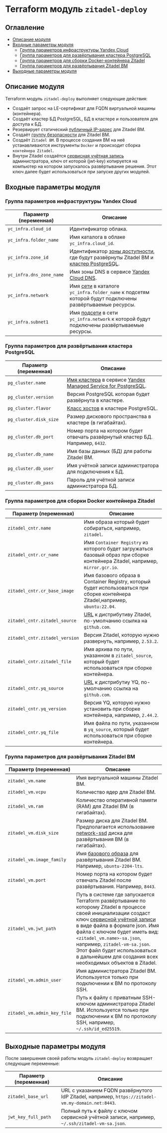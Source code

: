 
# Terraform модуль `zitadel-deploy` 

## Оглавление
* [Описание модуля](#zd-overview)
* [Входные параметры модуля](#zd-inputs)
  * [Группа параметров инфраструктуры Yandex Cloud](#zd-input-infra)
  * [Группа параметров для развёртывания кластера PostgreSQL](#zd-input-pg)
  * [Группа параметров для сборки Docker-контейнера Zitadel](#zd-input-zitacntr)
  * [Группа параметров для развёртывания Zitadel ВМ](#zd-input-zitavm)
* [Выходные параметры модуля](#zd-outputs)


## Описание модуля <a id="zd-overview"/></a>

Terraform модуль `zitadel-deploy` выполняет следующие действия:
* Создаёт запрос на LE-сертификат для FQDN виртуальной машины (контейнера).
* Создаёт кластер БД PostgreSQL, БД в кластере и пользователя для доступа к БД.
* Резервирует статический [публичный IP-адрес](https://yandex.cloud/ru/docs/vpc/concepts/address#public-addresses) для Zitadel ВМ.
* Создаёт [группу безопасности](https://yandex.cloud/ru/docs/vpc/concepts/security-groups) для Zitadel ВМ.
* Создаёт `Zitadel ВМ`. В процессе создания ВМ на неё устанавливаются инструменты `Docker` и происходит сборка `контейнера Zitadel`.
* Внутри Zitadel создаётся [сервисная учётная запись](https://zitadel.com/docs/concepts/structure/users#service-users) администратора, ключ от которой (jwt-key) копируется на компьютер на котором запускалось развёртывание решения. Этот ключ далее будет использоваться при запуске других модулей.


## Входные параметры модуля <a id="zd-inputs"/></a>

### Группа параметров инфраструктуры Yandex Cloud <a id="zd-input-infra"/></a>

| Параметр (переменная) | Описание |
| - | -
| `yc_infra.cloud_id` | Идентификатор облака. |
| `yc_infra.folder_name` | Имя каталога в облаке `yc_infra.cloud_id`. |
| `yc_infra.zone_id` | Идентификатор [зоны доступности](https://yandex.cloud/ru/docs/overview/concepts/geo-scope), где будут развёрнуты Zitadel ВМ и [кластер PostgreSQL](https://yandex.cloud/ru/docs/managed-postgresql/). |
| `yc_infra.dns_zone_name` | Имя зоны DNS в сервисе [Yandex Cloud DNS](https://yandex.cloud/ru/docs/dns/). |
| `yc_infra.network` | Имя [сети](https://yandex.cloud/ru/docs/vpc/concepts/network#network) в каталоге `yc_infra.folder_name` к подсетям которой будут подключены развёртываемые ресурсы.  |
| `yc_infra.subnet1` | Имя [подсети](https://yandex.cloud/ru/docs/vpc/concepts/network#subnet) в сети `yc_infra.network` к которой будут подключены развёртываемые ресурсы. |


### Группа параметров для развёртывания кластера PostgreSQL <a id="zd-input-pg"/></a>

| Параметр (переменная) | Описание |
| - | -
| `pg_cluster.name` | [Имя кластера](https://yandex.cloud/ru/docs/glossary/cluster) в сервисе [Yandex Managed Service for PostgreSQL](https://yandex.cloud/ru/docs/managed-postgresql/concepts/). |
| `pg_cluster.version` | Версия PostgreSQL которая будет развёрнута в кластере. | 
| `pg_cluster.flavor` | [Класс хостов](https://yandex.cloud/ru/docs/managed-postgresql/concepts/instance-types) в кластере PostgreSQL. |
| `pg_cluster.disk_size`| Размер дискового пространства в кластере (в гигабайтах). |
| `pg_cluster.db_port` | Номер порта на котором будет отвечать развёрнутый кластер БД. Например, `6432`. |
| `pg_cluster.db_name` | Имя базы данных (БД) для работы Zitadel ВМ. |
| `pg_cluster.db_user` | Имя учётной записи администратора для подключения к БД. |
| `pg_cluster.db_pass` | Пароль для учётной записи администратора БД. |


### Группа параметров для сборки Docker контейнера Zitadel  <a id="zd-input-zitacntr"/></a>
| Параметр (переменная) | Описание |
| - | -
| `zitadel_cntr.name` | Имя образа который будет собираться, например, `zitadel`. |
| `zitadel_cntr.cr_name` | Имя `Container Registry` из которого будет загружаться базовый образ при сборке контейнера Zitadel, например, `mirror.gcr.io`. |
| `zitadel_cntr.cr_base_image` | Имя базового образа в Container Registry, который будет использоваться при сборке контейнера Zitadel,например, `ubuntu:22.04`. |
| `zitadel_cntr.zitadel_source` | [URL](https://github.com/zitadel/zitadel/releases) к дистрибутиву Zitadel, по-умолчанию ссылка на `github.com`. |
| `zitadel_cntr.zitadel_version` | Версия Zitadel, которую нужно развернуть, например, `2.53.2`. |
| `zitadel_cntr.zitadel_file` | Имя архива по пути, указанном в `zitadel_source`, который будет использоваться при сборке контейнера. |
| `zitadel_cntr.yq_source` | [URL](https://github.com/mikefarah/yq/releases/) к дистрибутиу YQ, по-умолчанию ссылка на `github.com`. |
| `zitadel_cntr.yq_version` | Версия YQ, которую нужно установить при сборке контейнера, например, `2.44.2`. |
| `zitadel_cntr.yq_file` | Имя файла по пути, указанном в `yq_source`, который будет использоваться при сборке контейнера. |


### Группа параметров для развёртывания Zitadel ВМ <a id="zd-input-zitavm"/></a>

| Параметр (переменная) | Описание |
| - | -
| `zitadel_vm.name` | Имя виртуальной машины Zitadel ВМ. |
| `zitadel_vm.vcpu` | Количество ядер для Zitadel ВМ. |
| `zitadel_vm.ram` | Количество оперативной памяти (RAM) для Zitadel ВМ (в гигабайтах). |
| `zitadel_vm.disk_size` | Размер диска для Zitadel ВМ. Предполагается использование [network-ssd](https://yandex.cloud/ru/docs/compute/concepts/disk#disks-types) диска для развёртывания ВМ (в гигабайтах).|
| `zitadel_vm.image_family` | Имя [базового образа](https://yandex.cloud/ru/docs/compute/concepts/image) для развёртывания Zitadel ВМ. Например, `ubuntu-2204-lts`. |
| `zitadel_vm.port` | Номер порта на котором будет отвечать Zitadel после развёртывания. Например, `8443`. |
| `zitadel_vm.jwt_path` | Путь в системе где запускается Terraform развёртывание по которому Zitadel в процессе своей инициализации создаст ключ [сервисной учётной записи](https://zitadel.com/docs/concepts/structure/users#service-users) в виде файла в формате json. Имя файла с ключом будет иметь вид: `<zitadel_vm.name>-sa.json`, например, `zitadel-vm-sa.json`. Этот файл будет использоваться в дальнейшем для создания всех необходимых объектов в Zitadel. |
| `zitadel_vm.admin_user` | Имя администратора Zitadel ВМ. Используется только при подключении к ВМ по протоколу SSH.|
| `zitadel_vm.admin_key_file` | Путь к файлу с приватным SSH-ключом администратора Zitadel ВМ. Используется только при подключении к ВМ по протоколу SSH, например, `~/.ssh/id_ed25519`. |


## Выходные параметры модуля <a id="zd-outputs"/></a>

После завершения своей работы модуль `zitadel-deploy` возвращает следующие переменные:

| Параметр (переменная) | Описание |
| - | -
| `zitadel_base_url` | URL с указанием FQDN развёрнутого IdP Zitadel, например, `https://zitadel-vm.my-domain.net:8443`.
| `jwt_key_full_path` | Полный путь к файлу с ключом сервисной учётной записи, например, `~/.ssh/zitadel-vm-sa.json`.
